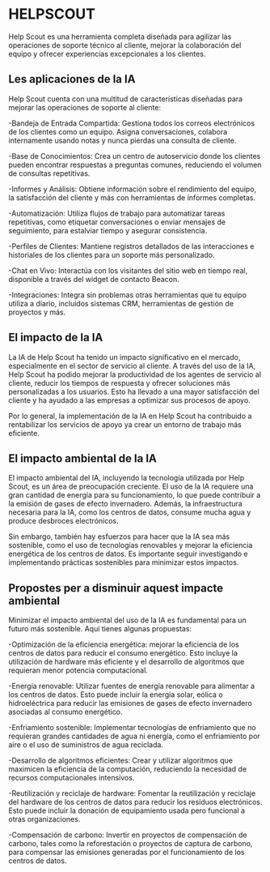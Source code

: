 # HELPSCOUT

Help Scout es una herramienta completa diseñada para agilizar las operaciones de soporte técnico al cliente, mejorar la colaboración del equipo y ofrecer experiencias excepcionales a los clientes.

## Les aplicaciones de la IA

Help Scout cuenta con una multitud de características diseñadas para mejorar las operaciones de soporte al cliente:

-Bandeja de Entrada Compartida: Gestiona todos los correos electrónicos de los clientes como un equipo. Asigna conversaciones, colabora internamente usando notas y nunca pierdas una consulta de cliente.

-Base de Conocimientos: Crea un centro de autoservicio donde los clientes pueden encontrar respuestas a preguntas comunes, reduciendo el volumen de consultas repetitivas. 

-Informes y Análisis: Obtiene información sobre el rendimiento del equipo, la satisfacción del cliente y más con herramientas de informes completas. 

-Automatización: Utiliza flujos de trabajo para automatizar tareas repetitivas, como etiquetar conversaciones o enviar mensajes de seguimiento, para estalviar tiempo y asegurar consistencia. 

-Perfiles de Clientes: Mantiene registros detallados de las interacciones e historiales de los clientes para un soporte más personalizado. 

-Chat en Vivo: Interactúa con los visitantes del sitio web en tiempo real, disponible a través del widget de contacto Beacon. 

-Integraciones: Integra sin problemas otras herramientas que tu equipo utiliza a diario, incluidos sistemas CRM, herramientas de gestión de proyectos y más.

## El impacto de la IA

La IA de Help Scout ha tenido un impacto significativo en el mercado, especialmente en el sector de servicio al cliente. A través del uso de la IA, Help Scout ha podido mejorar la productividad de los agentes de servicio al cliente, reducir los tiempos de respuesta y ofrecer soluciones más personalizadas a los usuarios. Esto ha llevado a una mayor satisfacción del cliente y ha ayudado a las empresas a optimizar sus procesos de apoyo.

Por lo general, la implementación de la IA en Help Scout ha contribuido a rentabilizar los servicios de apoyo ya crear un entorno de trabajo más eficiente.

## El impacto ambiental de la IA

El impacto ambiental del IA, incluyendo la tecnología utilizada por Help Scout, es un área de preocupación creciente. El uso de la IA requiere una gran cantidad de energía para su funcionamiento, lo que puede contribuir a la emisión de gases de efecto invernadero. Además, la infraestructura necesaria para la IA, como los centros de datos, consume mucha agua y produce desbroces electrónicos.

Sin embargo, también hay esfuerzos para hacer que la IA sea más sostenible, como el uso de tecnologías renovables y mejorar la eficiencia energética de los centros de datos. Es importante seguir investigando e implementando prácticas sostenibles para minimizar estos impactos.

## Propostes per a disminuir aquest impacte ambiental

Minimizar el impacto ambiental del uso de la IA es fundamental para un futuro más sostenible. Aquí tienes algunas propuestas:

-Optimización de la eficiencia energética: mejorar la eficiencia de los centros de datos para reducir el consumo energético. Esto incluye la utilización de hardware más eficiente y el desarrollo de algoritmos que requieran menor potencia computacional.

-Energía renovable: Utilizar fuentes de energía renovable para alimentar a los centros de datos. Esto puede incluir la energía solar, eólica o hidroeléctrica para reducir las emisiones de gases de efecto invernadero asociadas al consumo energético.

-Enfriamiento sostenible: Implementar tecnologías de enfriamiento que no requieran grandes cantidades de agua ni energía, como el enfriamiento por aire o el uso de suministros de agua reciclada.

-Desarrollo de algoritmos eficientes: Crear y utilizar algoritmos que maximicen la eficiencia de la computación, reduciendo la necesidad de recursos computacionales intensivos.

-Reutilización y reciclaje de hardware: Fomentar la reutilización y reciclaje del hardware de los centros de datos para reducir los residuos electrónicos. Esto puede incluir la donación de equipamiento usada pero funcional a otras organizaciones.

-Compensación de carbono: Invertir en proyectos de compensación de carbono, tales como la reforestación o proyectos de captura de carbono, para compensar las emisiones generadas por el funcionamiento de los centros de datos.
